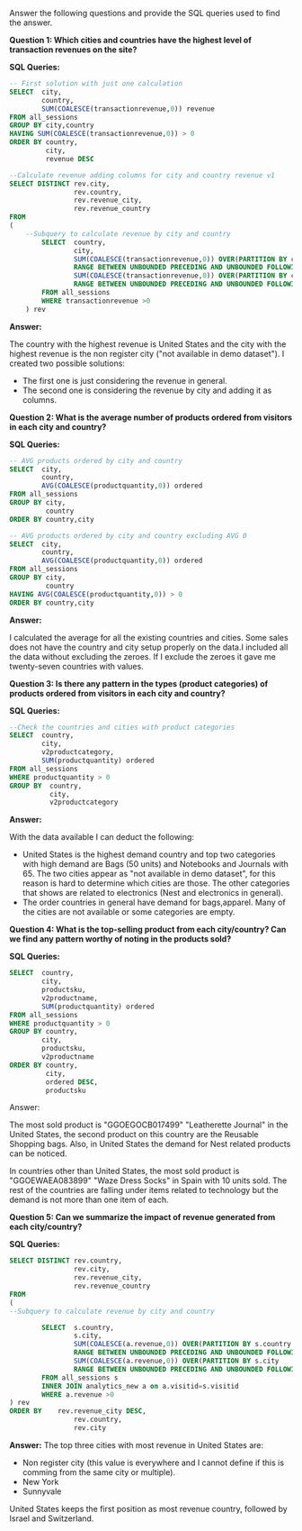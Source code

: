Answer the following questions and provide the SQL queries used to find the answer.

    
**Question 1: Which cities and countries have the highest level of transaction revenues on the site?**


**SQL Queries:**

```SQL
-- First solution with just one calculation
SELECT  city,
		country,
		SUM(COALESCE(transactionrevenue,0)) revenue
FROM all_sessions
GROUP BY city,country
HAVING SUM(COALESCE(transactionrevenue,0)) > 0
ORDER BY country,
         city,
         revenue DESC
```
```SQL
--Calculate revenue adding columns for city and country revenue v1
SELECT DISTINCT rev.city,
				rev.country,
				rev.revenue_city,
				rev.revenue_country
FROM
(
	--Subquery to calculate revenue by city and country
		SELECT  country,
				city,
				SUM(COALESCE(transactionrevenue,0)) OVER(PARTITION BY country
				RANGE BETWEEN UNBOUNDED PRECEDING AND UNBOUNDED FOLLOWING) revenue_country,
				SUM(COALESCE(transactionrevenue,0)) OVER(PARTITION BY city
				RANGE BETWEEN UNBOUNDED PRECEDING AND UNBOUNDED FOLLOWING) revenue_city
		FROM all_sessions
		WHERE transactionrevenue >0
	) rev
```

**Answer:**

The country with the highest revenue is United States and the city with the highest revenue is the non register city ("not available in demo dataset"). I created two possible solutions:
- The first one is just considering the revenue in general.
- The second one is considering the revenue by city and adding it as columns.




**Question 2: What is the average number of products ordered from visitors in each city and country?**


**SQL Queries:**

```SQL
-- AVG products ordered by city and country
SELECT  city,
		country,
		AVG(COALESCE(productquantity,0)) ordered
FROM all_sessions
GROUP BY city,
         country
ORDER BY country,city

-- AVG products ordered by city and country excluding AVG 0
SELECT  city,
		country,
		AVG(COALESCE(productquantity,0)) ordered
FROM all_sessions
GROUP BY city,
         country
HAVING AVG(COALESCE(productquantity,0)) > 0
ORDER BY country,city
```

**Answer:**

I calculated the average for all the existing countries and cities. Some sales does not have the country and city setup properly on the data.I included all the data without excluding the zeroes.  If I exclude the zeroes it gave me twenty-seven countries with values.


**Question 3: Is there any pattern in the types (product categories) of products ordered from visitors in each city and country?**


**SQL Queries:**

```SQL
--Check the countries and cities with product categories
SELECT  country,
        city,
        v2productcategory,
        SUM(productquantity) ordered
FROM all_sessions
WHERE productquantity > 0
GROUP BY  country,
          city,
          v2productcategory 
```

**Answer:**

With the data available I can deduct the following:
- United States is the highest demand country and top two categories with high demand are Bags (50 units) and Notebooks and Journals with 65. The two cities appear as "not available in demo dataset", for this reason is hard to determine which cities are those. The other categories that shows are related to electronics (Nest and electronics in general).
- The order countries in general have demand for bags,apparel. Many of the cities are not available or some categories are empty.





**Question 4: What is the top-selling product from each city/country? Can we find any pattern worthy of noting in the products sold?**


**SQL Queries:**

```SQL
SELECT  country,
        city,
        productsku,
        v2productname,
        SUM(productquantity) ordered
FROM all_sessions
WHERE productquantity > 0
GROUP BY country,
        city,
        productsku,
        v2productname
ORDER BY country,
         city,
         ordered DESC,
         productsku

```

Answer:

The most sold product is "GGOEGOCB017499" "Leatherette Journal" in the United States, the second product on this country are the Reusable Shopping bags. Also, in United States the demand for Nest related products can be noticed.

In countries other than United States, the most sold product is "GGOEWAEA083899"	"Waze Dress Socks" in Spain with 10 units sold. The rest of the countries are falling under items related to technology but the demand is not more than one item of each.




**Question 5: Can we summarize the impact of revenue generated from each city/country?**

**SQL Queries:**

```SQL
SELECT DISTINCT rev.country,
				rev.city,
				rev.revenue_city,
				rev.revenue_country
FROM
(
--Subquery to calculate revenue by city and country

		SELECT  s.country,
				s.city,
				SUM(COALESCE(a.revenue,0)) OVER(PARTITION BY s.country
				RANGE BETWEEN UNBOUNDED PRECEDING AND UNBOUNDED FOLLOWING) revenue_country,
				SUM(COALESCE(a.revenue,0)) OVER(PARTITION BY s.city
				RANGE BETWEEN UNBOUNDED PRECEDING AND UNBOUNDED FOLLOWING) revenue_city
		FROM all_sessions s
		INNER JOIN analytics_new a on a.visitid=s.visitid
		WHERE a.revenue >0
) rev
ORDER BY    rev.revenue_city DESC,
                rev.country,
                rev.city
```

**Answer:**
The top three cities with most revenue in United States are:
- Non register city (this value is everywhere and I cannot define if this is comming from the same city or multiple).
- New York
- Sunnyvale

United States keeps the first position as most revenue country, followed by Israel and Switzerland.








